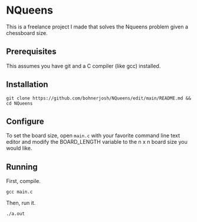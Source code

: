 # NQueens

This is a freelance project I made that solves the Nqueens problem given a chessboard size.

## Prerequisites
This assumes you have git and a C compiler (like gcc) installed.

## Installation

``git clone https://github.com/bohnerjosh/NQueens/edit/main/README.md && cd NQueens``

## Configure
To set the board size, open ``main.c`` with your favorite command line text editor and modify the BOARD_LENGTH variable to the n x n board size you would like.

## Running

First, compile.

``gcc main.c``

Then, run it.

``./a.out``
